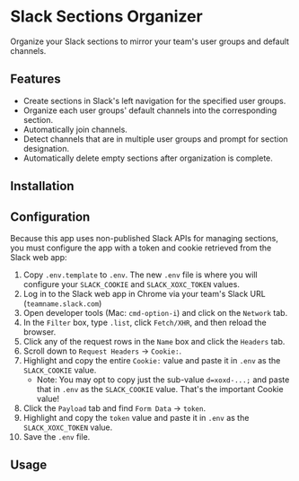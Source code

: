 # Slack Sections Organizer
Organize your Slack sections to mirror your team's user groups and default channels.

## Features
- Create sections in Slack's left navigation for the specified user groups.
- Organize each user groups' default channels into the corresponding section.
- Automatically join channels.
- Detect channels that are in multiple user groups and prompt for section designation.
- Automatically delete empty sections after organization is complete.

## Installation

## Configuration
Because this app uses non-published Slack APIs for managing sections, you must configure the app with a token and cookie retrieved from the Slack web app:
1. Copy `.env.template` to `.env`. The new `.env` file is where you will configure your `SLACK_COOKIE` and `SLACK_XOXC_TOKEN` values.
1. Log in to the Slack web app in Chrome via your team's Slack URL (`teamname.slack.com`)
1. Open developer tools (Mac: `cmd-option-i`) and click on the `Network` tab.
1. In the `Filter` box, type `.list`, click `Fetch/XHR`, and then reload the browser.
1. Click any of the request rows in the `Name` box and click the `Headers` tab.
1. Scroll down to `Request Headers` -> `Cookie:`.
1. Highlight and copy the entire `Cookie:` value and paste it in `.env` as the `SLACK_COOKIE` value.
    - Note: You may opt to copy just the sub-value `d=xoxd-...;` and paste that in `.env` as the `SLACK_COOKIE` value. That's the important Cookie value!
2. Click the `Payload` tab and find `Form Data` -> `token`.
3. Highlight and copy the `token` value and paste it in `.env` as the `SLACK_XOXC_TOKEN` value.
4. Save the `.env` file.

## Usage